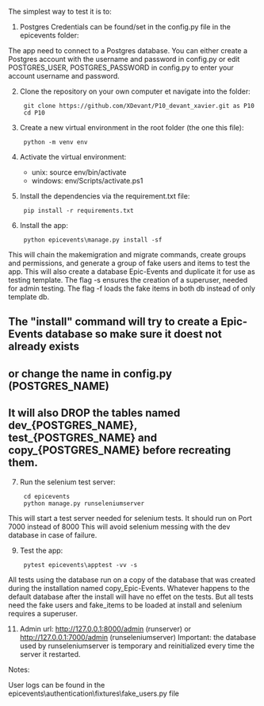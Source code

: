 The simplest way to test it is to:

1. Postgres Credentials can be found/set in the config.py file in the epicevents folder:

The app need to connect to a Postgres database. You can either create a Postgres account with the username and
password in config.py or edit POSTGRES_USER, POSTGRES_PASSWORD in config.py to enter your account username and password.
      
2. Clone the repository on your own computer et navigate into the folder:

        git clone https://github.com/XDevant/P10_devant_xavier.git as P10
        cd P10

3. Create a new virtual environment in the root folder (the one this file):

        python -m venv env

4. Activate the virtual environment:
    + unix: source env/bin/activate
    + windows: env/Scripts/activate.ps1

5. Install the dependencies via the requirement.txt file:

        pip install -r requirements.txt

6. Install the app:

        python epicevents\manage.py install -sf
This will chain the makemigration and migrate commands, create groups and permissions,
and generate a group of fake users and items to test the app.
This will also create a database Epic-Events and duplicate it for use as testing template.
The flag -s ensures the creation of a superuser, needed for admin testing.
The flag -f loads the fake items in both db instead of only template db.


## The "install" command will try to create a Epic-Events database so make sure it doest not already exists
## or change the name in config.py (POSTGRES_NAME)
## It will also DROP the tables named dev_{POSTGRES_NAME}, test_{POSTGRES_NAME} and copy_{POSTGRES_NAME} before recreating them.


7. Run the selenium test server:

        cd epicevents
        python manage.py runseleniumserver
This will start a test server needed for selenium tests. It should run on Port 7000 instead of 8000
This will avoid selenium messing with the dev database in case of failure.

9. Test the app:

        pytest epicevents\apptest -vv -s
All tests using the database run on a copy of the database that was created during the installation named copy_Epic-Events.
Whatever happens to the default database after the install will have no effet on the tests.
But all tests need the fake users and fake_items to be loaded at install and selenium requires a superuser.

11. Admin url: http://127.0.0.1:8000/admin (runserver) or http://127.0.0.1:7000/admin (runseleniumserver)
Important: the database used by runseleniumserver is temporary and reinitialized every time the server it restarted.

Notes:

User logs can be found in the epicevents\authentication\fixtures\fake_users.py file


